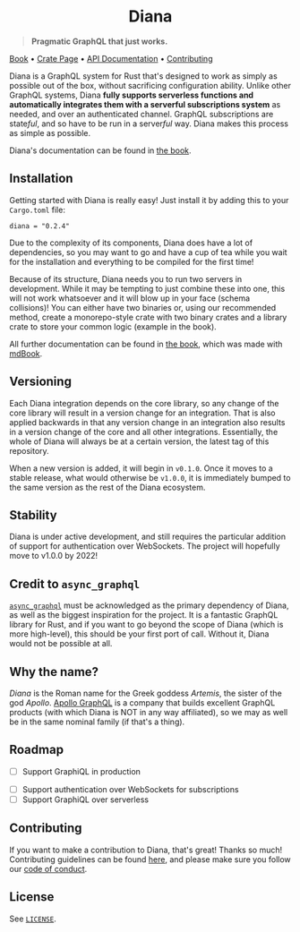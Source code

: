 <h1 align="center">Diana</h1>

> **Pragmatic GraphQL that just works.**

[Book][book] • [Crate Page][crate] • [API Documentation][docs] • [Contributing][contrib]

Diana is a GraphQL system for Rust that's designed to work as simply as possible out of the box, without sacrificing configuration ability. Unlike other GraphQL systems, Diana **fully supports serverless functions and automatically integrates them with a serverful subscriptions system** as needed, and over an authenticated channel. GraphQL subscriptions are state*ful*, and so have to be run in a server*ful* way. Diana makes this process as simple as possible.

Diana's documentation can be found in [the book][book].

## Installation

Getting started with Diana is really easy! Just install it by adding this to your `Cargo.toml` file:

```
diana = "0.2.4"
```

Due to the complexity of its components, Diana does have a lot of dependencies, so you may want to go and have a cup of tea while you wait for the installation and everything to be compiled for the first time!

Because of its structure, Diana needs you to run two servers in development. While it may be tempting to just combine these into one, this will not work whatsoever and it will blow up in your face (schema collisions)! You can either have two binaries or, using our recommended method, create a monorepo-style crate with two binary crates and a library crate to store your common logic (example in the book).

All further documentation can be found in [the book][book], which was made with [mdBook](https://rust-lang.github.io/mdBook/index.html).

## Versioning

Each Diana integration depends on the core library, so any change of the core library will result in a version change for an integration. That is also applied backwards in that any version change in an integration also results in a version change of the core and all other integrations. Essentially, the whole of Diana will always be at a certain version, the latest tag of this repository.

When a new version is added, it will begin in `v0.1.0`. Once it moves to a stable release, what would otherwise be `v1.0.0`, it is immediately bumped to the same version as the rest of the Diana ecosystem.

## Stability

Diana is under active development, and still requires the particular addition of support for authentication over WebSockets. The project will hopefully move to v1.0.0 by 2022!

## Credit to `async_graphql`

[`async_graphql`](https://github.com/async-graphql/async-graphql) must be acknowledged as the primary dependency of Diana, as well as the biggest inspiration for the project. It is a fantastic GraphQL library for Rust, and if you want to go beyond the scope of Diana (which is more high-level), this should be your first port of call. Without it, Diana would not be possible at all.

## Why the name?

_Diana_ is the Roman name for the Greek goddess _Artemis_, the sister of the god _Apollo_. [Apollo GraphQL](https://www.apollographql.com/) is a company that builds excellent GraphQL products (with which Diana is NOT in any way affiliated), so we may as well be in the same nominal family (if that's a thing).

## Roadmap

-   [ ] Support GraphiQL in production

*   [ ] Support authentication over WebSockets for subscriptions
*   [ ] Support GraphiQL over serverless

## Contributing

If you want to make a contribution to Diana, that's great! Thanks so much! Contributing guidelines can be found [here](contrib), and please make sure you follow our [code of conduct](CODE_OF_CONDUCT.md).

## License

See [`LICENSE`](./LICENSE).

[book]: https://diana-graphql.github.io
[crate]: https://crates.io/crates/diana
[docs]: https://docs.rs/diana
[contrib]: ./CONTRIBUTING.md
